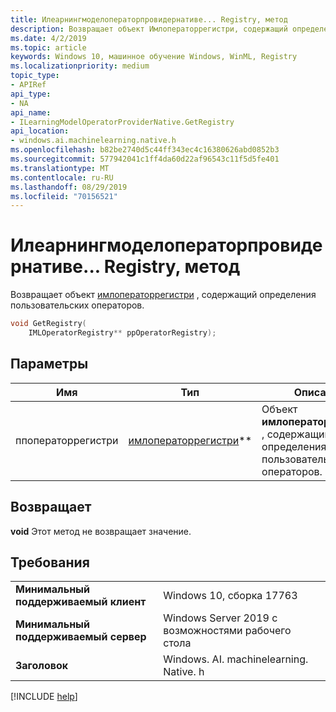 ```yaml
---
title: Илеарнингмоделоператорпровидернативе... Registry, метод
description: Возвращает объект Имлоператоррегистри, содержащий определения пользовательских операторов.
ms.date: 4/2/2019
ms.topic: article
keywords: Windows 10, машинное обучение Windows, WinML, Registry
ms.localizationpriority: medium
topic_type:
- APIRef
api_type:
- NA
api_name:
- ILearningModelOperatorProviderNative.GetRegistry
api_location:
- windows.ai.machinelearning.native.h
ms.openlocfilehash: b82be2740d5c44ff343ec4c16380626abd0852b3
ms.sourcegitcommit: 577942041c1ff4da60d22af96543c11f5d5fe401
ms.translationtype: MT
ms.contentlocale: ru-RU
ms.lasthandoff: 08/29/2019
ms.locfileid: "70156521"
---
```

# <a name="ilearningmodeloperatorprovidernativegetregistry-method"></a>Илеарнингмоделоператорпровидернативе... Registry, метод

Возвращает объект [имлоператоррегистри](../custom-operators/IMLOperatorRegistry.md) , содержащий определения пользовательских операторов.

```cpp
void GetRegistry(
    IMLOperatorRegistry** ppOperatorRegistry);
```

## <a name="parameters"></a>Параметры

| Имя | Тип | Описание |
|------|------|-------------|
| ппоператоррегистри | [имлоператоррегистри](../custom-operators/IMLOperatorRegistry.md)** | Объект **имлоператоррегистри** , содержащий определения пользовательских операторов. |

## <a name="returns"></a>Возвращает

**void** Этот метод не возвращает значение.

## <a name="requirements"></a>Требования

| | |
|-|-|
| **Минимальный поддерживаемый клиент** | Windows 10, сборка 17763 |
| **Минимальный поддерживаемый сервер** | Windows Server 2019 с возможностями рабочего стола |
| **Заголовок** | Windows. AI. machinelearning. Native. h |

[!INCLUDE [help](../../includes/get-help.md)]
